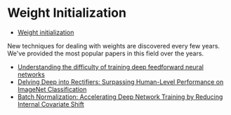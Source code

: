 # Weight Initialization

 * [Weight initialization](weight_initialization.ipynb)

New techniques for dealing with weights are discovered every few years. We've provided the most popular papers in this field over the years.

 * [Understanding the difficulty of training deep feedforward neural networks](http://jmlr.org/proceedings/papers/v9/glorot10a/glorot10a.pdf)
 * [Delving Deep into Rectifiers: Surpassing Human-Level Performance on ImageNet Classification](https://arxiv.org/pdf/1502.01852v1.pdf)
 * [Batch Normalization: Accelerating Deep Network Training by Reducing Internal Covariate Shift](https://arxiv.org/pdf/1502.03167v2.pdf)
 